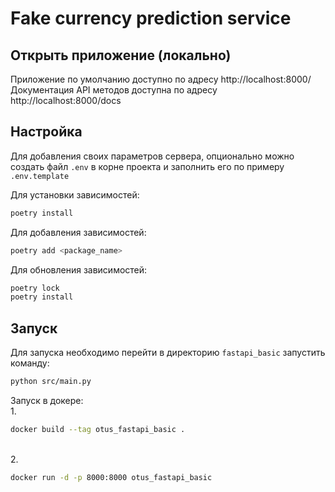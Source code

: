 #  Fake currency prediction service

## Открыть приложение (локально)

Приложение по умолчанию доступно по адресу http://localhost:8000/  
Документация API методов доступна по адресу http://localhost:8000/docs

## Настройка

Для добавления своих параметров сервера, опционально можно создать файл `.env` в корне проекта и заполнить его по примеру `.env.template`

Для установки зависимостей:

```bash
poetry install
```
Для добавления зависимостей:

```bash
poetry add <package_name>
```
Для обновления зависимостей:

```bash
poetry lock
poetry install
```

## Запуск

Для запуска необходимо перейти в директорию `fastapi_basic` запустить команду:

```bash
python src/main.py
```

Запуск в докере:<br>
1.
```bash 
docker build --tag otus_fastapi_basic .
```
<br>2.
```bash
docker run -d -p 8000:8000 otus_fastapi_basic
```
